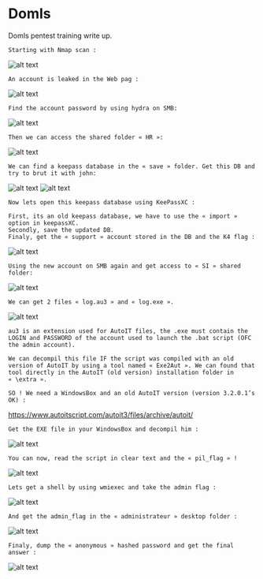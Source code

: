 # DomIs
DomIs pentest training write up.


```
Starting with Nmap scan :
```
![alt text](https://user-images.githubusercontent.com/61753065/136694309-a759ea5a-429b-4f2a-8fbb-e466494966f4.png)

```
An account is leaked in the Web pag : 
```
![alt text](https://user-images.githubusercontent.com/61753065/136694322-d5e5b980-d1f9-4371-8075-6f620ee16a82.png)

```
Find the account password by using hydra on SMB:
```
![alt text](https://user-images.githubusercontent.com/61753065/136694370-5e204c9b-ac3c-4d78-a930-db70893608b0.png)

```
Then we can access the shared folder « HR »:
```
![alt text](https://user-images.githubusercontent.com/61753065/136694377-3edfc3c6-227e-4c38-8f46-6109a3df2706.png)

```
We can find a keepass database in the « save » folder. Get this DB and try to brut it with john:
```
![alt text](https://user-images.githubusercontent.com/61753065/136694391-647b17c4-92ff-4671-bf10-ab5795484a8c.png)
![alt text](https://user-images.githubusercontent.com/61753065/136694399-c04bb655-3ef8-4bf2-8b77-fcd1d44f0696.png)

```
Now lets open this keepass database using KeePassXC :

First, its an old keepass database, we have to use the « import » option in keepassXC.
Secondly, save the updated DB.
Finaly, get the « support » account stored in the DB and the K4 flag :
```
![alt text](https://user-images.githubusercontent.com/61753065/136694410-9f785f77-1b95-4d1f-add7-41ed94ac6a7e.png)

```
Using the new account on SMB again and get access to « SI » shared folder:
```
![alt text](https://user-images.githubusercontent.com/61753065/136694441-333045b1-2d10-473f-9dc8-296a21139bef.png)

```
We can get 2 files « log.au3 » and « log.exe ».
```
![alt text](https://user-images.githubusercontent.com/61753065/136694451-579352f0-b7ec-4114-a31e-999bb3c6f6fe.png)

```
au3 is an extension used for AutoIT files, the .exe must contain the LOGIN and PASSWORD of the account used to launch the .bat script (OFC the admin account).

We can decompil this file IF the script was compiled with an old version of AutoIT by using a tool named « Exe2Aut ». We can found that tool directly in the AutoIT (old version) installation folder in « \extra ». 

SO ! We need a WindowsBox and an old AutoIT version (version 3.2.0.1’s OK) :
```
https://www.autoitscript.com/autoit3/files/archive/autoit/

```
Get the EXE file in your WindowsBox and decompil him :
```
![alt text](https://user-images.githubusercontent.com/61753065/136694465-d9839ab6-3017-4039-808d-b8bc4567a199.png)

```
You can now, read the script in clear text and the « pil_flag » !
```
![alt text](https://user-images.githubusercontent.com/61753065/136694506-d5a322bd-3b38-42a5-ad2d-9b04ecc42065.png)

```
Lets get a shell by using wmiexec and take the admin flag :
```
![alt text](https://user-images.githubusercontent.com/61753065/136694523-d559af81-e85d-4f13-a2b2-55bcb7792d2a.png)

```
And get the admin_flag in the « administrateur » desktop folder :
```
![alt text](https://user-images.githubusercontent.com/61753065/136694558-82d73462-64de-4820-9011-4af426e9aea6.png)

```
Finaly, dump the « anonymous » hashed password and get the final answer :
```
![alt text](https://user-images.githubusercontent.com/61753065/136694583-6827410e-cfb9-4709-ab06-2fce512edd1f.png)

